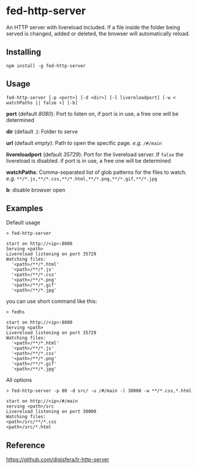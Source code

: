 # fed-http-server

An HTTP server with livereload included. If a file inside the folder being served is changed, added or deleted, the browser will automatically reload.


## Installing

    npm install -g fed-http-server

## Usage

    fed-http-server [-p <port>] [-d <dir>] [-l livereloadport] [-w < watchPaths || false >] [-b]


**port** (default *8080*): Port to listen on, if port is in use, a free one will be determined

**dir** (default *.*): Folder to serve

**url** (default *empty*): Path to open the specific page. *e.g.* `/#/main` 

**livereloadport** (default *35729*): Port for the livereload server. If `false` the livereload is disabled. if port is in use, a free one will be determined

**watchPaths**: Comma-separated list of glob patterns for the files to watch. *e.g.* `**/*.js,**/*.css,**/*.html,**/*.png,**/*.gif,**/*.jpg`

**b**: disable browser open

## Examples

Default usage

    > fed-http-server

    start on http://<ip>:8080
    Serving <path>
    Livereload listening on port 35729
    Watching files:
      '<path>/**/*.html'
      '<path>/**/*.js'
      '<path>/**/*.css'
      '<path>/**/*.png'
      '<path>/**/*.gif'
      '<path>/**/*.jpg'

you can use short command like this:

    > fedhs

    start on http://<ip>:8080
    Serving <path>
    Livereload listening on port 35729
    Watching files:
      '<path>/**/*.html'
      '<path>/**/*.js'
      '<path>/**/*.css'
      '<path>/**/*.png'
      '<path>/**/*.gif'
      '<path>/**/*.jpg'


All options

    > fed-http-server -p 80 -d src/ -u /#/main -l 30000 -w **/*.css,*.html 

    start on http://<ip>/#/main
    serving <path>/src
    Livereload listening on port 30000
    Watching files:
    <path>/src/**/*.css
    <path>/src/*.html

##  Reference

https://github.com/digisfera/lr-http-server